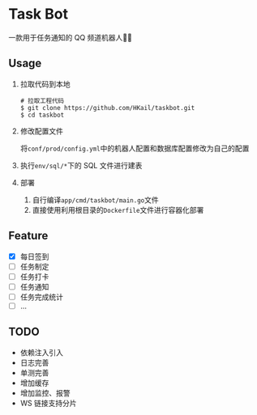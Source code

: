 # Task Bot

一款用于任务通知的 QQ 频道机器人👾👾

## Usage

1. 拉取代码到本地

    ```shell
    # 拉取工程代码
    $ git clone https://github.com/HKail/taskbot.git
    $ cd taskbot
    ```

2. 修改配置文件

    将`conf/prod/config.yml`中的机器人配置和数据库配置修改为自己的配置

3. 执行`env/sql/*`下的 SQL 文件进行建表

4. 部署

    1. 自行编译`app/cmd/taskbot/main.go`文件
    2. 直接使用利用根目录的`Dockerfile`文件进行容器化部署

## Feature

- [x] 每日签到
- [ ] 任务制定
- [ ] 任务打卡
- [ ] 任务通知
- [ ] 任务完成统计
- [ ] ...

## TODO

- 依赖注入引入
- 日志完善
- 单测完善
- 增加缓存
- 增加监控、报警
- WS 链接支持分片